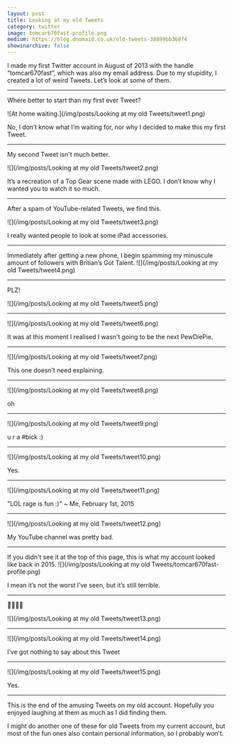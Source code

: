```yaml
---
layout: post
title: Looking at my old Tweets
category: twitter
image: tomcar670fast-profile.png
medium: https://blog.dnomaid.co.uk/old-tweets-38899bb368f4
showinarchive: false
---
```


I made my first Twitter account in August of 2013 with the handle “tomcar670fast”, which was also my email address. Due to my stupidity, I created a lot of weird Tweets. Let’s look at some of them.

---

Where better to start than my first ever Tweet?

![At home waiting.](/img/posts/Looking at my old Tweets/tweet1.png)

No, I don’t know what I’m waiting for, nor why I decided to make this my first Tweet.


---

My second Tweet isn't much better.

![](/img/posts/Looking at my old Tweets/tweet2.png)

It’s a recreation of a Top Gear scene made with LEGO. I don’t know why I wanted you to watch it so much.

---

After a spam of YouTube-related Tweets, we find this.

![](/img/posts/Looking at my old Tweets/tweet3.png)

I really wanted people to look at some iPad accessories.

---

Immediately after getting a new phone, I begin spamming my minuscule amount of followers with Britian’s Got Talent.
![](/img/posts/Looking at my old Tweets/tweet4.png)

---

PLZ!

![](/img/posts/Looking at my old Tweets/tweet5.png)

---

![](/img/posts/Looking at my old Tweets/tweet6.png)


It was at this moment I realised I wasn't going to be the next PewDiePie.

---

![](/img/posts/Looking at my old Tweets/tweet7.png)

This one doesn't need explaining.

---

![](/img/posts/Looking at my old Tweets/tweet8.png)

oh

---

![](/img/posts/Looking at my old Tweets/tweet9.png)

u r a #bick :)

---

![](/img/posts/Looking at my old Tweets/tweet10.png)

Yes.

---

![](/img/posts/Looking at my old Tweets/tweet11.png)

"LOL rage is fun :)"
~ Me, February 1st, 2015

---

![](/img/posts/Looking at my old Tweets/tweet12.png)


My YouTube channel was pretty bad.

---

If you didn't see it at the top of this page, this is what my account looked like back in 2015.
![](/img/posts/Looking at my old Tweets/tomcar670fast-profile.png)

I mean it’s not the worst I’ve seen, but it’s still terrible.


---

😬😡😠😱

![](/img/posts/Looking at my old Tweets/tweet13.png)

---

![](/img/posts/Looking at my old Tweets/tweet14.png)


I’ve got nothing to say about this Tweet


---

![](/img/posts/Looking at my old Tweets/tweet15.png)

Yes.

---

This is the end of the amusing Tweets on my old account. Hopefully you enjoyed laughing at them as much as I did finding them.

I might do another one of these for old Tweets from my current account, but most of the fun ones also contain personal information, so I probably won’t.
